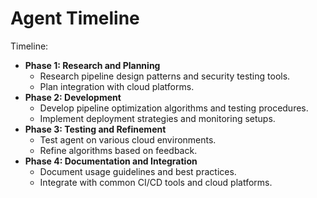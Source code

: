 # Agent Timeline

Timeline:
- **Phase 1: Research and Planning**
  - Research pipeline design patterns and security testing tools.
  - Plan integration with cloud platforms.
- **Phase 2: Development**
  - Develop pipeline optimization algorithms and testing procedures.
  - Implement deployment strategies and monitoring setups.
- **Phase 3: Testing and Refinement**
  - Test agent on various cloud environments.
  - Refine algorithms based on feedback.
- **Phase 4: Documentation and Integration**
  - Document usage guidelines and best practices.
  - Integrate with common CI/CD tools and cloud platforms.

###